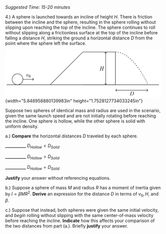 *Suggested Time: 15-20 minutes*

4.) A sphere is launched towards an incline of height $H$. There is
friction between the incline and the sphere, resulting in the sphere
rolling without slipping upon reaching the top of the incline. The
sphere continues to roll without slipping along a frictionless surface
at the top of the incline before falling a distance $H$, striking the
ground a horizontal distance $D$ from the point where the sphere left
the surface.

![](media/image1.png){width="5.848958880139983in"
height="1.7528127734033245in"}

Suppose two spheres of identical mass and radius are used in the
scenario, given the same launch speed and are not initially rotating
before reaching the incline. One sphere is hollow, while the other
sphere is solid with uniform density.

a.) **Compare** the horizontal distances $D$ traveled by each sphere.

**\_\_\_\_\_\_\_\_\_\_** $D_{Hollow} < D_{Solid}$

**\_\_\_\_\_\_\_\_\_\_** $D_{Hollow} > D_{Solid}$

**\_\_\_\_\_\_\_\_\_\_** $D_{Hollow} = D_{Solid}$

**Justify** your answer without referencing equations.

b.) Suppose a sphere of mass $M$ and radius $R$ has a moment of inertia
given by $I = \beta MR^{2}$. **Derive** an expression for the distance
$D$ in terms of $v_{0},H,$ and $\beta$.

c.) Suppose that instead, both spheres were given the same initial
velocity, and *begin* rolling without slipping with the same
center-of-mass velocity before reaching the incline. **Indicate** how
this affects your comparison of the two distances from part (a.).
Briefly **justify** your answer.
